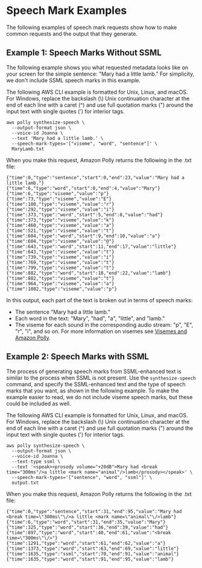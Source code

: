 # Speech Mark Examples<a name="speechmarkexamples"></a>

The following examples of speech mark requests show how to make common requests and the output that they generate\.

## Example 1: Speech Marks Without SSML<a name="sp-mks-example1"></a>

The following example shows you what requested metadata looks like on your screen for the simple sentence: "Mary had a little lamb\." For simplicity, we don't include SSML speech marks in this example\.

The following AWS CLI example is formatted for Unix, Linux, and macOS\. For Windows, replace the backslash \(\\\) Unix continuation character at the end of each line with a caret \(^\) and use full quotation marks \("\) around the input text with single quotes \('\) for interior tags\.

```
aws polly synthesize-speech \
  --output-format json \
  --voice-id Joanna \
  --text 'Mary had a little lamb.' \
  --speech-mark-types='["viseme", "word", "sentence"]' \
  MaryLamb.txt
```

When you make this request, Amazon Polly returns the following in the \.txt file:

```
{"time":0,"type":"sentence","start":0,"end":23,"value":"Mary had a little lamb."}
{"time":6,"type":"word","start":0,"end":4,"value":"Mary"}
{"time":6,"type":"viseme","value":"p"}
{"time":73,"type":"viseme","value":"E"}
{"time":180,"type":"viseme","value":"r"}
{"time":292,"type":"viseme","value":"i"}
{"time":373,"type":"word","start":5,"end":8,"value":"had"}
{"time":373,"type":"viseme","value":"k"}
{"time":460,"type":"viseme","value":"a"}
{"time":521,"type":"viseme","value":"t"}
{"time":604,"type":"word","start":9,"end":10,"value":"a"}
{"time":604,"type":"viseme","value":"@"}
{"time":643,"type":"word","start":11,"end":17,"value":"little"}
{"time":643,"type":"viseme","value":"t"}
{"time":739,"type":"viseme","value":"i"}
{"time":769,"type":"viseme","value":"t"}
{"time":799,"type":"viseme","value":"t"}
{"time":882,"type":"word","start":18,"end":22,"value":"lamb"}
{"time":882,"type":"viseme","value":"t"}
{"time":964,"type":"viseme","value":"a"}
{"time":1082,"type":"viseme","value":"p"}
```

In this output, each part of the text is broken out in terms of speech marks:
+ The sentence "Mary had a little lamb\."
+ Each word in the text: "Mary", "had", "a", "little", and "lamb\."
+ The viseme for each sound in the corresponding audio stream: "p", "E", "r", "i", and so on\. For more information on visemes see [Visemes and Amazon Polly](viseme.md)\.

## Example 2: Speech Marks with SSML<a name="sp-mks-example2"></a>

The process of generating speech marks from SSML\-enhanced text is similar to the process when SSML is not present\. Use the `synthesize-speech` command, and specify the SSML\-enhanced text and the type of speech marks that you want, as shown in the following example\. To make the example easier to read, we do not include viseme speech marks, but these could be included as well\.

The following AWS CLI example is formatted for Unix, Linux, and macOS\. For Windows, replace the backslash \(\\\) Unix continuation character at the end of each line with a caret \(^\) and use full quotation marks \("\) around the input text with single quotes \('\) for interior tags\.

```
aws polly synthesize-speech \
  --output-format json \
  --voice-id Joanna \
  --text-type ssml \
  --text '<speak><prosody volume="+20dB">Mary had <break time="300ms"/>a little <mark name="animal"/>lamb</prosody></speak>' \
  --speech-mark-types='["sentence", "word", "ssml"]' \
  output.txt
```

When you make this request, Amazon Polly returns the following in the \.txt file:

```
{"time":0,"type":"sentence","start":31,"end":95,"value":"Mary had <break time=\"300ms\"\/>a little <mark name=\"animal\"\/>lamb"}
{"time":6,"type":"word","start":31,"end":35,"value":"Mary"}
{"time":325,"type":"word","start":36,"end":39,"value":"had"}
{"time":897,"type":"word","start":40,"end":61,"value":"<break time=\"300ms\"\/>"}
{"time":1291,"type":"word","start":61,"end":62,"value":"a"}
{"time":1373,"type":"word","start":63,"end":69,"value":"little"}
{"time":1635,"type":"ssml","start":70,"end":91,"value":"animal"}
{"time":1635,"type":"word","start":91,"end":95,"value":"lamb"}
```